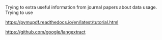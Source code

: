 Trying to extra useful information from journal papers about data usage. Trying to use

https://pymupdf.readthedocs.io/en/latest/tutorial.html

https://github.com/google/langextract

